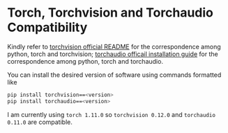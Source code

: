 # Torch, Torchvision and Torchaudio Compatibility

Kindly refer to [torchvision official README](https://github.com/pytorch/vision/blob/main/README.rst) for the correspondence among python, torch and torchvision; [torchaudio officail installation guide](https://pytorch.org/audio/main/installation.html) for the correspondence among python, torch and torchaudio.

You can install the desired version of software using commands formatted like
```bash
pip install torchvision==<version>
pip install torchaudio==<version>
```
  
I am currently using `torch 1.11.0` so `torchvision 0.12.0` and `torchaudio 0.11.0` are compatible.
